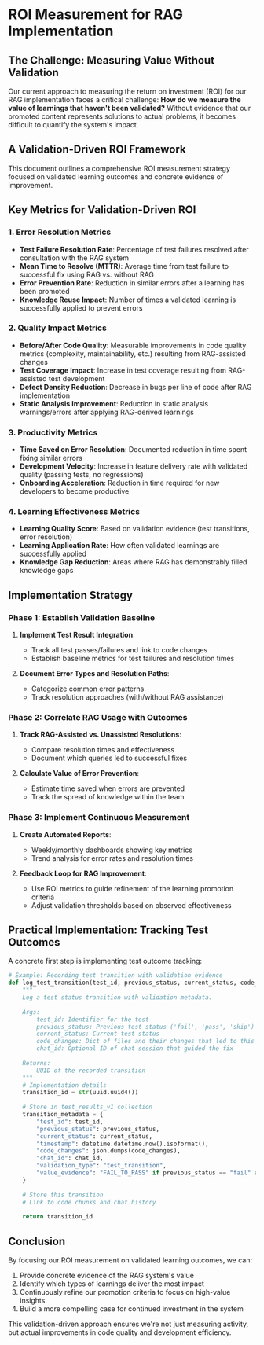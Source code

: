 # ROI Measurement for RAG Implementation

## The Challenge: Measuring Value Without Validation

Our current approach to measuring the return on investment (ROI) for our RAG implementation faces a critical challenge: **How do we measure the value of learnings that haven't been validated?** Without evidence that our promoted content represents solutions to actual problems, it becomes difficult to quantify the system's impact.

## A Validation-Driven ROI Framework

This document outlines a comprehensive ROI measurement strategy focused on validated learning outcomes and concrete evidence of improvement.

## Key Metrics for Validation-Driven ROI

### 1. Error Resolution Metrics

- **Test Failure Resolution Rate**: Percentage of test failures resolved after consultation with the RAG system
- **Mean Time to Resolve (MTTR)**: Average time from test failure to successful fix using RAG vs. without RAG
- **Error Prevention Rate**: Reduction in similar errors after a learning has been promoted
- **Knowledge Reuse Impact**: Number of times a validated learning is successfully applied to prevent errors

### 2. Quality Impact Metrics

- **Before/After Code Quality**: Measurable improvements in code quality metrics (complexity, maintainability, etc.) resulting from RAG-assisted changes
- **Test Coverage Impact**: Increase in test coverage resulting from RAG-assisted test development
- **Defect Density Reduction**: Decrease in bugs per line of code after RAG implementation
- **Static Analysis Improvement**: Reduction in static analysis warnings/errors after applying RAG-derived learnings

### 3. Productivity Metrics

- **Time Saved on Error Resolution**: Documented reduction in time spent fixing similar errors
- **Development Velocity**: Increase in feature delivery rate with validated quality (passing tests, no regressions)
- **Onboarding Acceleration**: Reduction in time required for new developers to become productive

### 4. Learning Effectiveness Metrics

- **Learning Quality Score**: Based on validation evidence (test transitions, error resolution)
- **Learning Application Rate**: How often validated learnings are successfully applied
- **Knowledge Gap Reduction**: Areas where RAG has demonstrably filled knowledge gaps

## Implementation Strategy

### Phase 1: Establish Validation Baseline

1. **Implement Test Result Integration**:
   - Track all test passes/failures and link to code changes
   - Establish baseline metrics for test failures and resolution times

2. **Document Error Types and Resolution Paths**:
   - Categorize common error patterns
   - Track resolution approaches (with/without RAG assistance)

### Phase 2: Correlate RAG Usage with Outcomes

1. **Track RAG-Assisted vs. Unassisted Resolutions**:
   - Compare resolution times and effectiveness
   - Document which queries led to successful fixes

2. **Calculate Value of Error Prevention**:
   - Estimate time saved when errors are prevented
   - Track the spread of knowledge within the team

### Phase 3: Implement Continuous Measurement

1. **Create Automated Reports**:
   - Weekly/monthly dashboards showing key metrics
   - Trend analysis for error rates and resolution times

2. **Feedback Loop for RAG Improvement**:
   - Use ROI metrics to guide refinement of the learning promotion criteria
   - Adjust validation thresholds based on observed effectiveness

## Practical Implementation: Tracking Test Outcomes

A concrete first step is implementing test outcome tracking:

```python
# Example: Recording test transition with validation evidence
def log_test_transition(test_id, previous_status, current_status, code_changes, chat_id=None):
    """
    Log a test status transition with validation metadata.
    
    Args:
        test_id: Identifier for the test
        previous_status: Previous test status ('fail', 'pass', 'skip')
        current_status: Current test status
        code_changes: Dict of files and their changes that led to this transition
        chat_id: Optional ID of chat session that guided the fix
    
    Returns:
        UUID of the recorded transition
    """
    # Implementation details
    transition_id = str(uuid.uuid4())
    
    # Store in test_results_v1 collection
    transition_metadata = {
        "test_id": test_id,
        "previous_status": previous_status,
        "current_status": current_status, 
        "timestamp": datetime.datetime.now().isoformat(),
        "code_changes": json.dumps(code_changes),
        "chat_id": chat_id,
        "validation_type": "test_transition",
        "value_evidence": "FAIL_TO_PASS" if previous_status == "fail" and current_status == "pass" else "OTHER"
    }
    
    # Store this transition
    # Link to code chunks and chat history
    
    return transition_id
```

## Conclusion

By focusing our ROI measurement on validated learning outcomes, we can:

1. Provide concrete evidence of the RAG system's value
2. Identify which types of learnings deliver the most impact
3. Continuously refine our promotion criteria to focus on high-value insights
4. Build a more compelling case for continued investment in the system

This validation-driven approach ensures we're not just measuring activity, but actual improvements in code quality and development efficiency.
